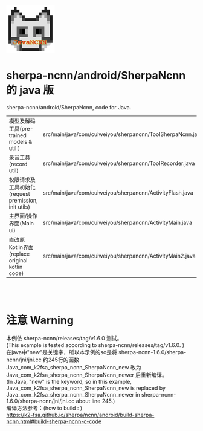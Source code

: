 <br/>
<img src="app/src/main/res/mipmap-xxhdpi/ncnn.png" width="128"/>
<br/>

sherpa-ncnn/android/SherpaNcnn 的 java 版
======
sherpa-ncnn/android/SherpaNcnn, code for Java. <br/>
<table>
    <tr>
        <td>模型及解码工具(pre-trained models & util )</td>
        <td>src/main/java/com/cuiweiyou/sherpancnn/ToolSherpaNcnn.java</td> </tr>
    <tr>
        <td>录音工具(record util)</td>
        <td>src/main/java/com/cuiweiyou/sherpancnn/ToolRecorder.java</td>
    </tr>
    <tr>
        <td>权限请求及工具初始化(request premission, init utils)</td>
        <td>src/main/java/com/cuiweiyou/sherpancnn/ActivityFlash.java</td>
    </tr>
    <tr>
        <td>主界面/操作界面(Main ui)</td>
        <td>src/main/java/com/cuiweiyou/sherpancnn/ActivityMain.java</td>
    </tr>
    <tr>
        <td>直改原Kotlin界面(replace original kotlin code)</td>
        <td>src/main/java/com/cuiweiyou/sherpancnn/ActivityMain2.java</td>
    </tr>
</table>
<br/>　　
<br/>

注意 Warning
======
本例依 sherpa-ncnn/releases/tag/v1.6.0 测试。<br/>
(This example is tested according to sherpa-ncnn/releases/tag/v1.6.0. ) <br/>
在java中"new"是关键字，所以本示例的so是将 sherpa-ncnn-1.6.0/sherpa-ncnn/jni/jni.cc 约245行的函数 Java_com_k2fsa_sherpa_ncnn_SherpaNcnn_new 改为Java_com_k2fsa_sherpa_ncnn_SherpaNcnn_newer 后重新编译。<br/>
(In Java, "new" is the keyword, so in this example, Java_com_k2fsa_sherpa_ncnn_SherpaNcnn_new is replaced by Java_com_k2fsa_sherpa_ncnn_SherpaNcnn_newer in sherpa-ncnn-1.6.0/sherpa-ncnn/jni/jni.cc  about line 245.)<br/>
编译方法参考：(how to build : )<br/>
https://k2-fsa.github.io/sherpa/ncnn/android/build-sherpa-ncnn.html#build-sherpa-ncnn-c-code<br/>
